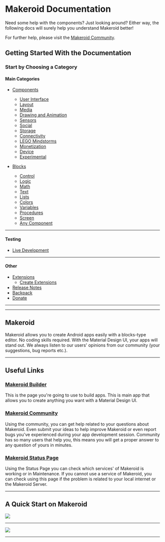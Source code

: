 # Makeroid Documentation

Need some help with the components? Just looking around? Either way, the following docs will surely help you understand Makeroid better!

For further help, please visit the [Makeroid Community](https://community.makeroid.io).

## Getting Started With the Documentation

### Start by Choosing a Category

#### Main Categories
- [Components](https://docs.makeroid.io/components.html)
  - [User Interface](https://docs.makeroid.io/components/user-interface.html)
  - [Layout](https://docs.makeroid.io/components/layout.html)
  - [Media](https://docs.makeroid.io/components/media.html)
  - [Drawing and Animation](https://docs.makeroid.io/components/drawing-and-animation.html)
  - [Sensors](https://docs.makeroid.io/components/sensors.html)
  - [Social](https://docs.makeroid.io/components/social.html)
  - [Storage](https://docs.makeroid.io/components/storage.html)
  - [Connectivity](https://docs.makeroid.io/components/connectivity.html)
  - [LEGO Mindstorms](https://docs.makeroid.io/components/lego-mindstorms.html)
  - [Monetization](https://docs.makeroid.io/components/monetization.html)
  - [Device](https://docs.makeroid.io/components/device.html)
  - [Experimental](https://docs.makeroid.io/components/experimental.html)
  
- [Blocks]()
  - [Control]()
  - [Logic]()
  - [Math]()
  - [Text]()
  - [Lists]()
  - [Colors]()
  - [Variables]()
  - [Procedures]()
  - [Screen]()
  - [Any Component]()

---

#### Testing
- [Live Development]()

---

#### Other
- [Extensions]()
  - [Create Extensions]()
- [Release Notes]()
- [Backpack]()
- [Donate]()

---
---

## Makeroid
Makeroid allows you to create Android apps easily with a blocks-type editor. No coding skills required. With the Material Design UI, your apps will stand out. We always listen to our users' opinions from our community (your suggestions, bug reports etc.).

---

## Useful Links

### [Makeroid Builder](builder.makeroid.io)
This is the page you're going to use to build apps. This is main app that allows you to create anything you want with a Material Design UI.

### [Makeroid Community](community.makeroid.io)
Using the community, you can get help related to your questions about Makeroid. Even submit your ideas to help improve Makeroid or even report bugs you've experienced during your app development session. Community has so many users that help you, this means you will get a proper answer to any question of yours in minutes.

### [Makeroid Status Page](status.makeroid.io)
Using the Status Page you can check which services' of Makeroid is working or in Maintenance. If you cannot use a service of Makeroid, you can check using this page if the problem is related to your local internet or the Makeroid Server.

---

## A Quick Start on Makeroid

[![](https://img.youtube.com/vi/_bZj-LOXdH8/0.jpg)](https://www.youtube.com/watch?v=_bZj-LOXdH8)

---

![](/assets/overview.png)

---

